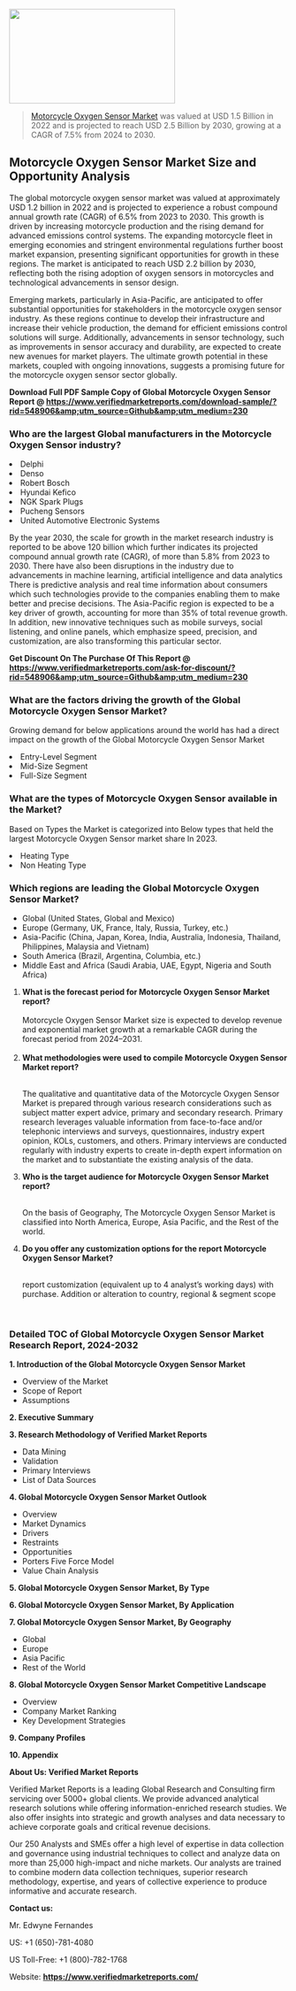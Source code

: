 <img src="https://ffe5etoiles.com/wp-content/uploads/2024/12/MST1-300x171.png" alt="" width="300" height="171" class="alignnone size-medium wp-image-20088" /><blockquote><p><p><a href="https://www.verifiedmarketreports.com/download-sample/?rid=548906&utm_source=Github&utm_medium=230" target="_blank">Motorcycle Oxygen Sensor Market</a> was valued at USD 1.5 Billion in 2022 and is projected to reach USD 2.5 Billion by 2030, growing at a CAGR of 7.5% from 2024 to 2030.</p></blockquote><p><h2>Motorcycle Oxygen Sensor Market Size and Opportunity Analysis</h2><p>The global motorcycle oxygen sensor market was valued at approximately USD 1.2 billion in 2022 and is projected to experience a robust compound annual growth rate (CAGR) of 6.5% from 2023 to 2030. This growth is driven by increasing motorcycle production and the rising demand for advanced emissions control systems. The expanding motorcycle fleet in emerging economies and stringent environmental regulations further boost market expansion, presenting significant opportunities for growth in these regions. The market is anticipated to reach USD 2.2 billion by 2030, reflecting both the rising adoption of oxygen sensors in motorcycles and technological advancements in sensor design.</p><p>Emerging markets, particularly in Asia-Pacific, are anticipated to offer substantial opportunities for stakeholders in the motorcycle oxygen sensor industry. As these regions continue to develop their infrastructure and increase their vehicle production, the demand for efficient emissions control solutions will surge. Additionally, advancements in sensor technology, such as improvements in sensor accuracy and durability, are expected to create new avenues for market players. The ultimate growth potential in these markets, coupled with ongoing innovations, suggests a promising future for the motorcycle oxygen sensor sector globally.</p></p><p class=""><strong>Download Full PDF Sample Copy of Global Motorcycle Oxygen Sensor Report @ <a href="https://www.verifiedmarketreports.com/download-sample/?rid=548906&amp;utm_source=Github&amp;utm_medium=230" target="_blank">https://www.verifiedmarketreports.com/download-sample/?rid=548906&amp;utm_source=Github&amp;utm_medium=230</a></strong></p><h3 id="" class="">Who are the largest Global manufacturers in the Motorcycle Oxygen Sensor industry?</h3><p><li>Delphi</li><li> Denso</li><li> Robert Bosch</li><li> Hyundai Kefico</li><li> NGK Spark Plugs</li><li> Pucheng Sensors</li><li> United Automotive Electronic Systems</li></p><div class=""><div class="" dir="" data-message-author-role="" data-message-id="" data-message-model-slug=""><div class=""><div class=""><div class=""><div class="" dir="" data-message-author-role="" data-message-id="" data-message-model-slug=""><div class=""><div class=""><p>By the year 2030, the scale for growth in the market research industry is reported to be above 120 billion which further indicates its projected compound annual growth rate (CAGR), of more than 5.8% from 2023 to 2030. There have also been disruptions in the industry due to advancements in machine learning, artificial intelligence and data analytics There is predictive analysis and real time information about consumers which such technologies provide to the companies enabling them to make better and precise decisions. The Asia-Pacific region is expected to be a key driver of growth, accounting for more than 35% of total revenue growth. In addition, new innovative techniques such as mobile surveys, social listening, and online panels, which emphasize speed, precision, and customization, are also transforming this particular sector.</p><p><strong>Get Discount On The Purchase Of This Report @&nbsp; <a href="https://www.verifiedmarketreports.com/ask-for-discount/?rid=548906&amp;utm_source=Github&amp;utm_medium=230" target="_blank">https://www.verifiedmarketreports.com/ask-for-discount/?rid=548906&amp;utm_source=Github&amp;utm_medium=230</a></strong></p></div></div></div></div></div></div></div></div><h3 id="" class="">What are the factors driving the growth of the Global Motorcycle Oxygen Sensor Market?</h3><p id="" class="">Growing demand for below applications around the world has had a direct impact on the growth of the Global Motorcycle Oxygen Sensor Market</p><p id="" class=""><li>Entry-Level Segment</li><li> Mid-Size Segment</li><li> Full-Size Segment</li></p><h3 id="" class="">What are the types of Motorcycle Oxygen Sensor available in the Market?</h3><p id="" class="">Based on Types the Market is categorized into Below types that held the largest Motorcycle Oxygen Sensor market share In 2023.</p><p id="" class=""><li>Heating Type</li><li> Non Heating Type</li></p><h3 id="" class="">Which regions are leading the Global Motorcycle Oxygen Sensor Market?</h3><ul><li>Global (United States, Global and Mexico)</li><li>Europe (Germany, UK, France, Italy, Russia, Turkey, etc.)</li><li>Asia-Pacific (China, Japan, Korea, India, Australia, Indonesia, Thailand, Philippines, Malaysia and Vietnam)</li><li>South America (Brazil, Argentina, Columbia, etc.)</li><li>Middle East and Africa (Saudi Arabia, UAE, Egypt, Nigeria and South Africa)</li></ul><p><ol><li><strong>What is the forecast period for Motorcycle Oxygen Sensor Market report?<br /></strong><br /><span data-sheets-root="1" data-sheets-value="{&quot;1&quot;:2,&quot;2&quot;:&quot;XXXX size is expected to develop revenue and exponential market growth at a remarkable CAGR during the forecast period from 2024&ndash;2030.&quot;}" data-sheets-userformat="{&quot;2&quot;:12674,&quot;4&quot;:{&quot;1&quot;:2,&quot;2&quot;:16776960},&quot;10&quot;:2,&quot;11&quot;:0,&quot;15&quot;:&quot;Arial&quot;,&quot;16&quot;:12}">Motorcycle Oxygen Sensor Market size is expected to develop revenue and exponential market growth at a remarkable CAGR during the forecast period from 2024&ndash;2031.</span><br /><br /></li><li><strong>What methodologies were used to compile Motorcycle Oxygen Sensor Market report?<br /><br /></strong><p>The qualitative and quantitative data of the&nbsp;Motorcycle Oxygen Sensor Market is prepared through various research considerations such as subject matter expert advice, primary and secondary research. Primary research leverages valuable information from face-to-face and/or telephonic interviews and surveys, questionnaires, industry expert opinion, KOLs, customers, and others. Primary interviews are conducted regularly with industry experts to create in-depth expert information on the market and to substantiate the existing analysis of the data.&nbsp;</p></li><li><strong>Who is the target audience for Motorcycle Oxygen Sensor Market report?<br /><br /></strong><p>On the basis of Geography, The&nbsp;Motorcycle Oxygen Sensor Market is classified into North America, Europe, Asia Pacific, and the Rest of the world.</p></li><li><strong>Do you offer any customization options for the report Motorcycle Oxygen Sensor Market?<br /><br /></strong><p>report customization (equivalent up to 4 analyst&rsquo;s working days) with purchase. Addition or alteration to country, regional &amp; segment scope</p><p>&nbsp;</p></li></ol></p><h3 id="" class="">Detailed TOC of Global Motorcycle Oxygen Sensor Market Research Report, 2024-2032</h3><p id="" class=""><strong>1. Introduction of the Global Motorcycle Oxygen Sensor Market</strong></p><ul><li>Overview of the Market</li><li>Scope of Report</li><li>Assumptions</li></ul><p id="" class=""><strong>2. Executive Summary</strong></p><p id="" class=""><strong>3. Research Methodology of&nbsp;Verified Market Reports</strong></p><ul><li>Data Mining</li><li>Validation</li><li>Primary Interviews</li><li>List of Data Sources</li></ul><p id="" class=""><strong>4. Global Motorcycle Oxygen Sensor Market Outlook</strong></p><ul><li>Overview</li><li>Market Dynamics</li><li>Drivers</li><li>Restraints</li><li>Opportunities</li><li>Porters Five Force Model</li><li>Value Chain Analysis</li></ul><p id="" class=""><strong>5. Global Motorcycle Oxygen Sensor Market, By&nbsp;Type</strong></p><p id="" class=""><strong>6. Global Motorcycle Oxygen Sensor Market, By Application</strong></p><p id="" class=""><strong>7. Global Motorcycle Oxygen Sensor Market, By Geography</strong></p><ul><li>Global</li><li>Europe</li><li>Asia Pacific</li><li>Rest of the World</li></ul><p id="" class=""><strong>8. Global Motorcycle Oxygen Sensor Market Competitive Landscape</strong></p><ul><li>Overview</li><li>Company Market Ranking</li><li>Key Development Strategies</li></ul><p id="" class=""><strong>9. Company Profiles</strong></p><p id="" class=""><strong>10. Appendix</strong></p><p id="" class=""><strong>About Us: Verified Market Reports</strong></p><p id="" class="">Verified Market Reports is a leading Global Research and Consulting firm servicing over 5000+ global clients. We provide advanced analytical research solutions while offering information-enriched research studies. We also offer insights into strategic and growth analyses and data necessary to achieve corporate goals and critical revenue decisions.</p><p id="" class="">Our 250 Analysts and SMEs offer a high level of expertise in data collection and governance using industrial techniques to collect and analyze data on more than 25,000 high-impact and niche markets. Our analysts are trained to combine modern data collection techniques, superior research methodology, expertise, and years of collective experience to produce informative and accurate research.</p><p id="" class=""><strong>Contact us:</strong></p><p id="" class="">Mr. Edwyne Fernandes</p><p id="" class="">US: +1 (650)-781-4080</p><p id="" class="">US Toll-Free: +1 (800)-782-1768</p><p id="" class="">Website: <a target="" data-test-app-aware-link=""><strong>https://www.verifiedmarketreports.com/</strong></a></p>
